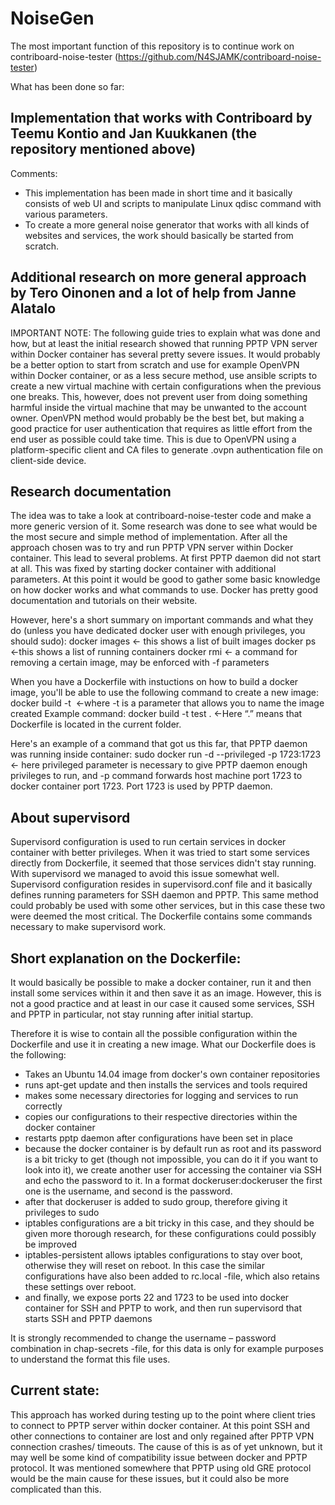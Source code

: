 # NoiseGen

The most important function of this repository is to continue work on contriboard-noise-tester (https://github.com/N4SJAMK/contriboard-noise-tester)

What has been done so far:

## Implementation that works with Contriboard by Teemu Kontio and Jan Kuukkanen (the repository mentioned above)

Comments:
- This implementation has been made in short time and it basically consists of web UI and scripts to manipulate Linux qdisc command with various parameters.
- To create a more general noise generator that works with all kinds of websites and services, the work should basically be started from scratch.

## Additional research on more general approach by Tero Oinonen and a lot of help from Janne Alatalo

IMPORTANT NOTE: The following guide tries to explain what was done and how, but at least the initial research showed that running PPTP VPN server within Docker container has several pretty severe issues. It would probably be a better option to start from scratch and use for example OpenVPN within Docker container, or as a less secure method, use ansible scripts to create a new virtual machine with certain configurations when the previous one breaks. This, however, does not prevent user from doing something harmful inside the virtual machine that may be unwanted to the account owner. OpenVPN method would probably be the best bet, but making a good practice for user authentication that requires as little effort from the end user as possible could take time. This is due to OpenVPN using a platform-specific client and CA files to generate .ovpn authentication file on client-side device.

## Research documentation

The idea was to take a look at contriboard-noise-tester code and make a more generic version of it. Some research was done to see what would be the most secure and simple method of implementation. After all the approach chosen was to try and run PPTP VPN server within Docker container. This lead to several problems. At first PPTP daemon did not start at all. This was fixed by starting docker container with additional parameters. At this point it would be good to gather some basic knowledge on how docker works and what commands to use. Docker has pretty good documentation and tutorials on their website.

However, here's a short summary on important commands and what they do (unless you have dedicated docker user with enough privileges, you should sudo):
docker images ← this shows a list of built images
docker ps  ←this shows a list of running containers
docker rmi ← a command for removing a certain image, may be enforced with -f parameters

When you have a Dockerfile with instuctions on how to build a docker image, you'll be able to use the following command to create a new image: 
docker build -t <image name> <location of Dockerfile> ←where -t is a parameter that allows you to name the image created
Example command: docker build -t test .    ←Here “.” means that Dockerfile is located in the current folder.

Here's an example of a command that got us this far, that PPTP daemon was running inside container:
sudo docker run -d --privileged -p 1723:1723 <container name> ← here privileged parameter is necessary to give PPTP daemon enough privileges to run, and -p command forwards host machine port 1723 to docker container port 1723. Port 1723 is used by PPTP daemon.

## About supervisord

Supervisord configuration is used to run certain services in docker container with better privileges. When it was tried to start some services directly from Dockerfile, it seemed that those services didn't stay running. With supervisord we managed to avoid this issue somewhat well. Supervisord configuration resides in supervisord.conf file and it basically defines running parameters for SSH daemon and PPTP.  This same method could probably be used with some other services, but in this case these two were deemed the most critical. The Dockerfile contains some commands necessary to make supervisord work.

## Short explanation on the Dockerfile:

It would basically be possible to make a docker container, run it and then install some services within it and then save it as an image. However, this is not a good practice and at least in our case it caused some services, SSH and PPTP in particular, not stay running after initial startup. 

Therefore it is wise to contain all the possible configuration within the Dockerfile and use it in creating a new image. What our Dockerfile does is the following:

- Takes an Ubuntu 14.04 image from docker's own container repositories
- runs apt-get update and then installs the services and tools required
- makes some necessary directories for logging and services to run correctly
- copies our configurations to their respective directories within the docker container
- restarts pptp daemon after configurations have been set in place
- because the docker container is by default run as root and its password is a bit tricky to get (though not impossible, you can do it if you want to look into it), we create another user for accessing the container via SSH and echo the password to it. In a format dockeruser:dockeruser the first one is the username, and second is the password.
- after that dockeruser is added to sudo group, therefore giving it privileges to sudo
- iptables configurations are a bit tricky in this case, and they should be given more thorough research, for these configurations could possibly be improved
- iptables-persistent allows iptables configurations to stay over boot, otherwise they will reset on reboot. In this case the similar configurations have also been added to rc.local -file, which also retains these settings over reboot.
- and finally, we expose ports 22 and 1723 to be used into docker container for SSH and PPTP to work, and then run supervisord that starts SSH and PPTP daemons

It is strongly recommended to change the username – password combination in chap-secrets -file, for this data is only for example purposes to understand the format this file uses.

## Current state:

This approach has worked during testing up to the point where client tries to connect to PPTP server within docker container. At this point SSH and other connections to container are lost and only regained after PPTP VPN connection crashes/ timeouts. The cause of this is as of yet unknown, but it may well be some kind of compatibility issue between docker and PPTP protocol. It was mentioned somewhere that PPTP using old GRE protocol would be the main cause for these issues, but it could also be more complicated than this.
